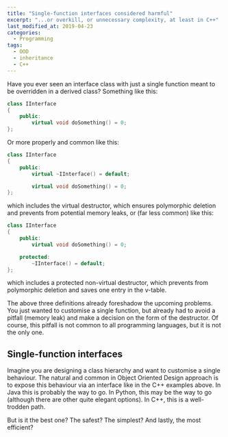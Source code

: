 ```yaml
---
title: "Single-function interfaces considered harmful"
excerpt: "...or overkill, or unnecessary complexity, at least in C++"
last_modified_at: 2019-04-23
categories:
  - Programming
tags:
  - OOD
  - inheritance
  - C++
---
```


Have you ever seen an interface class with just a single function meant to be overridden in a derived class? Something like this:

```c++
class IInterface
{
    public:
        virtual void doSomething() = 0;
};
```

Or more properly and common like this:

```c++
class IInterface
{
    public:
        virtual ~IInterface() = default;

        virtual void doSomething() = 0;
};
```

which includes the virtual destructor, which ensures polymorphic deletion and prevents from potential memory leaks, or (far less common) like this:

```c++
class IInterface
{
    public:
        virtual void doSomething() = 0;

    protected:
        ~IInterface() = default;
};
```

which includes a protected non-virtual destructor, which prevents from polymorphic deletion and saves one entry in the v-table.

The above three definitions already foreshadow the upcoming problems. You just wanted to customise a single function, but already had to avoid a pitfall (memory leak) and make a decision on the form of the destructor. Of course, this pitfall is not common to all programming languages, but it is not the only one.

## Single-function interfaces ##

Imagine you are designing a class hierarchy and want to customise a single behaviour. The natural and common in Object Oriented Design approach is to expose this behaviour via an interface like in the C++ examples above. In Java this is probably the way to go. In Python, this may be the way to go (although there are other quite elegant options). In C++, this is a well-trodden path.

But is it the best one? The safest? The simplest? And lastly, the most efficient?

## 